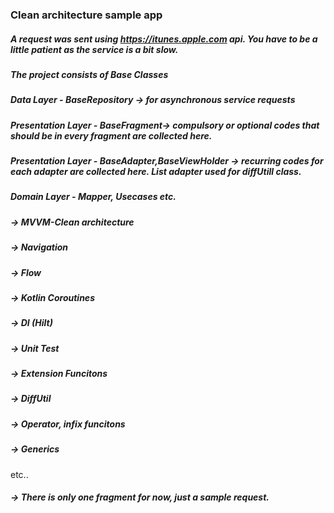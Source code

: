 ### Clean architecture sample app 

##### A request was sent using https://itunes.apple.com api. You have to be a little patient as the service is a bit slow.

##### The project consists of Base Classes

##### Data Layer - BaseRepository -> for asynchronous service requests
##### Presentation Layer - BaseFragment-> compulsory or optional codes that should be in every fragment are collected here.  
##### Presentation Layer - BaseAdapter,BaseViewHolder  -> recurring codes for each adapter are collected here. List adapter used for diffUtill class.
##### Domain Layer - Mapper, Usecases etc.
                  
##### -> MVVM-Clean architecture
##### -> Navigation
##### -> Flow
##### -> Kotlin Coroutines
##### -> DI (Hilt)
##### -> Unit Test
##### -> Extension Funcitons
##### -> DiffUtil
##### -> Operator, infix funcitons
##### -> Generics
etc..


##### -> There is only one fragment for now, just a sample request.

